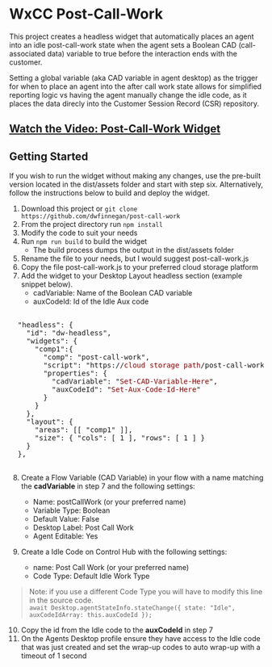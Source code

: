# WxCC Post-Call-Work

This project creates a headless widget that automatically places an agent into an idle post-call-work state when the agent sets a Boolean CAD (call-associated data) variable to true before the interaction ends with the customer.  

Setting a global variable (aka CAD variable in agent desktop) as the trigger for when to place an agent into the after call work state allows for simplified reporting logic vs having the agent manually change the idle code, as it places the data direcly into the Customer Session Record (CSR) repository. 

## [Watch the Video: Post-Call-Work Widget](https://app.vidcast.io/share/5cc33a9c-16b4-496b-9e23-254822ab30f3)

## Getting Started

If you wish to run the widget without making any changes, use the pre-built version located in the dist/assets folder and start with step six. Alternatively, follow the instructions below to build and deploy the widget.

1. Download this project or ```git clone https://github.com/dwfinnegan/post-call-work```
2. From the project directory run ```npm install```
3. Modify the code to suit your needs
4. Run ```npm run build``` to build the widget
   - The build process dumps the output in the dist/assets folder
5. Rename the file to your needs, but I would suggest post-call-work.js 
6. Copy the file post-call-work.js to your preferred cloud storage platform
7. Add the widget to your Desktop Layout headless section (example snippet below). 
   - cadVariable: Name of the Boolean CAD variable
   - auxCodeId: Id of the Idle Aux code

<pre lang="JSON">

  "headless": {
    "id": "dw-headless",
    "widgets": {
      "comp1":{
        "comp": "post-call-work",
        "script": "https://<span style="color:darkred;">cloud storage path</span>/post-call-work.js",
        "properties": {
          "cadVariable": "<span style="color:darkred;">Set-CAD-Variable-Here</span>",
          "auxCodeId": "<span style="color:darkred;">Set-Aux-Code-Id-Here</span>"
        }
      }
    },
    "layout": {
      "areas": [[ "comp1" ]],
      "size": { "cols": [ 1 ], "rows": [ 1 ] }
    }
  },

</pre>

8. Create a Flow Variable (CAD Variable) in your flow with a name matching the **cadVariable** in step 7 and the following settings:
   - Name: postCallWork (or your preferred name)
   - Variable Type: Boolean
   - Default Value: False
   - Desktop Label: Post Call Work
   - Agent Editable: Yes

9. Create a Idle Code on Control Hub with the following settings:
   - name: Post Call Work (or your preferred name)
   - Code Type: Default Idle Work Type

> Note: if you use a different Code Type you will have to modify this line in the source code.<br>
> ```await Desktop.agentStateInfo.stateChange({ state: "Idle", auxCodeIdArray: this.auxCodeId });```

10. Copy the id from the Idle code to the **auxCodeId** in step 7
11. On the Agents Desktop profile ensure they have access to the Idle code that was just created and set the wrap-up codes to auto wrap-up with a timeout of 1 second
